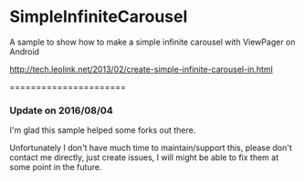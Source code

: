 SimpleInfiniteCarousel
======================

A sample to show how to make a simple infinite carousel with ViewPager on Android

http://tech.leolink.net/2013/02/create-simple-infinite-carousel-in.html


======================
### Update on 2016/08/04
I'm glad this sample helped some forks out there.

Unfortunately I don't have much time to maintain/support this, please don't contact me directly, just create issues, I will might be able to fix them at some point in the future.
